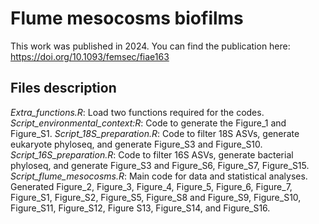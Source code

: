 # Flume mesocosms biofilms

This work was published in 2024. You can find the publication here: https://doi.org/10.1093/femsec/fiae163

## Files description

*Extra_functions.R*: Load two functions required for the codes.
*Script_environmental_context:R*: Code to generate the Figure_1 and Figure_S1.
*Script_18S_preparation.R*: Code to filter 18S ASVs, generate eukaryote phyloseq, and generate Figure_S3 and Figure_S10.
*Script_16S_preparation.R*: Code to filter 16S ASVs, generate bacterial phyloseq, and generate Figure_S3 and Figure_S6, Figure_S7, Figure_S15.
*Script_flume_mesocosms.R*: Main code for data and statistical analyses. Generated Figure_2, Figure_3, Figure_4, Figure_5, Figure_6, Figure_7, Figure_S1, Figure_S2, Figure_S5, Figure_S8 and Figure_S9, Figure_S10, Figure_S11, Figure_S12, Figure S13, Figure_S14, and Figure_S16.
